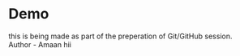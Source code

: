 # Demo
this is being made as part of the preperation of Git/GitHub session.
<br>
Author - Amaan
hii
